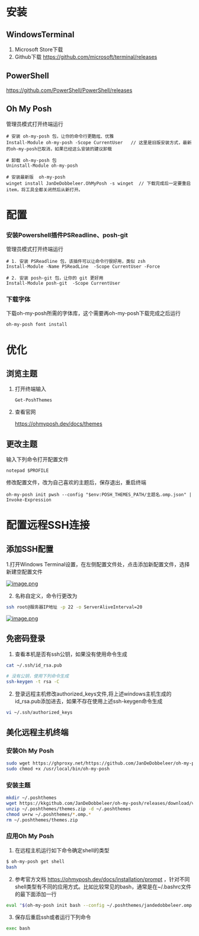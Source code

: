# 安装

## WindowsTerminal

1. Microsoft Store下载
2. Github下载 https://github.com/microsoft/terminal/releases

## PowerShell

https://github.com/PowerShell/PowerShell/releases

## Oh My Posh

管理员模式打开终端运行

```shell
# 安装 oh-my-posh 包，让你的命令行更酷炫、优雅
Install-Module oh-my-posh -Scope CurrentUser   // 这里是旧版安装方式，最新的oh-my-posh已取消，如果已经这么安装的建议卸载

# 卸载 oh-my-posh 包
Uninstall-Module oh-my-posh

# 安装最新版  oh-my-posh
winget install JanDeDobbeleer.OhMyPosh -s winget  // 下载完成后一定要重启 item，将工具全都关闭然后从新打开。
```

# 配置

### 安装Powershell插件PSReadline、posh-git

管理员模式打开终端运行

```shell
# 1. 安装 PSReadline 包，该插件可以让命令行很好用，类似 zsh
Install-Module -Name PSReadLine  -Scope CurrentUser -Force

# 2. 安装 posh-git 包，让你的 git 更好用
Install-Module posh-git  -Scope CurrentUser
```

### 下载字体

下载oh-my-posh所需的字体库，这个需要再oh-my-posh下载完成之后运行

```shell
oh-my-posh font install
```

# 优化

## 浏览主题

1. 打开终端输入

   ```shell
   Get-PoshThemes
   ```
2. 查看官网

   https://ohmyposh.dev/docs/themes

## 更改主题

输入下列命令打开配置文件

```shell
notepad $PROFILE
```

修改配置文件，改为自己喜欢的主题后，保存退出，重启终端

```shell
oh-my-posh init pwsh --config "$env:POSH_THEMES_PATH/主题名.omp.json" | Invoke-Expression
```

# 配置远程SSH连接

## 添加SSH配置

1.打开Windows Terminal设置，在左侧配置文件处，点击添加新配置文件，选择新建空配置文件

[![image.png](https://i.postimg.cc/GhCSkL8r/image.png)](https://postimg.cc/dD5BFKjS)

2. 名称自定义，命令行更改为

```sh
ssh root@服务器IP地址 -p 22 -o ServerAliveInterval=20
```

[![image.png](https://i.postimg.cc/qRc20TkX/image.png)](https://postimg.cc/tZTst8nY)

## 免密码登录

1. 查看本机是否有ssh公钥，如果没有使用命令生成

```sh
cat ~/.ssh/id_rsa.pub

# 没有公钥，使用下列命令生成
ssh-keygen -t rsa -C
```

2. 登录远程主机修改authorized_keys文件,将上述windows主机生成的id_rsa.pub添加进去，如果不存在使用上述ssh-keygen命令生成

```sh
vi ~/.ssh/authorized_keys
```

## 美化远程主机终端

### 安装Oh My Posh

```sh
sudo wget https://ghproxy.net/https://github.com/JanDeDobbeleer/oh-my-posh/releases/download/v23.2.0/posh-linux-amd64 -O /usr/local/bin/oh-my-posh
sudo chmod +x /usr/local/bin/oh-my-posh
```

### 安装主题

```sh
mkdir ~/.poshthemes
wget https://kkgithub.com/JanDeDobbeleer/oh-my-posh/releases/download/v23.2.0/themes.zip -O ~/.poshthemes/themes.zip
unzip ~/.poshthemes/themes.zip -d ~/.poshthemes
chmod u+rw ~/.poshthemes/*.omp.*
rm ~/.poshthemes/themes.zip
```

### 应用Oh My Posh

1. 在远程主机运行如下命令确定shell的类型

```sh
$ oh-my-posh get shell
bash
```

2. 参考官方文档 https://ohmyposh.dev/docs/installation/prompt ，针对不同shell类型有不同的应用方式。比如比较常见的bash，通常是在~/.bashrc文件的最下面添加一行

```sh
eval "$(oh-my-posh init bash --config ~/.poshthemes/jandedobbeleer.omp.json)"
```

3. 保存后重启ssh或者运行下列命令

```sh
exec bash
```
